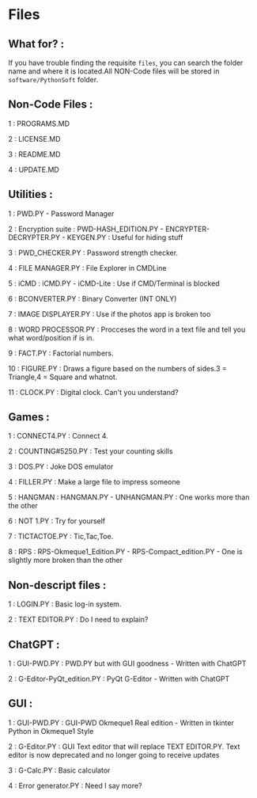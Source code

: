 # Files

## What for? : 

If you have trouble finding the requisite `files`, you can search the folder name and where it is located.All NON-Code files will be stored in `software/PythonSoft` folder.

## Non-Code Files : 

1 : PROGRAMS.MD

2 : LICENSE.MD

3 : README.MD

4 : UPDATE.MD

## Utilities :

1 : PWD.PY - Password Manager

2 : Encryption suite : PWD-HASH_EDITION.PY - ENCRYPTER-DECRYPTER.PY - KEYGEN.PY : Useful for hiding stuff

3 : PWD_CHECKER.PY : Password strength checker.

4 : FILE MANAGER.PY : File Explorer in CMDLine

5 : iCMD : iCMD.PY - iCMD-Lite : Use if CMD/Terminal is blocked

6 : BCONVERTER.PY : Binary Converter (INT ONLY)

7 : IMAGE DISPLAYER.PY : Use if the photos app is broken too 

8 : WORD PROCESSOR.PY : Procceses the word in a text file and tell you what word/position if is in.

9 : FACT.PY : Factorial numbers.

10 : FIGURE.PY : Draws a figure based on the numbers of sides.3 = Triangle,4 = Square and whatnot.

11 : CLOCK.PY : Digital clock. Can't you understand?

## Games :

1 : CONNECT4.PY : Connect 4.

2 : COUNTING#5250.PY : Test your counting skills

3 : DOS.PY : Joke DOS emulator

4 : FILLER.PY : Make a large file to impress someone

5 : HANGMAN : HANGMAN.PY - UNHANGMAN.PY : One works more than the other

6 : NOT 1.PY : Try for yourself

7 : TICTACTOE.PY : Tic,Tac,Toe.

8 : RPS : RPS-Okmeque1_Edition.PY - RPS-Compact_edition.PY - One is slightly more broken than the other

## Non-descript files : 

1 : LOGIN.PY : Basic log-in system.

2 : TEXT EDITOR.PY : Do I need to explain?

## ChatGPT :

1 : GUI-PWD.PY : PWD.PY but with GUI goodness - Written with ChatGPT

2 : G-Editor-PyQt_edition.PY : PyQt G-Editor - Written with ChatGPT

## GUI : 

1 : GUI-PWD.PY : GUI-PWD Okmeque1 Real edition - Written in tkinter Python in Okmeque1 Style

2 : G-Editor.PY : GUI Text editor that will replace TEXT EDITOR.PY. Text editor is now deprecated and no longer going to receive updates

3 : G-Calc.PY : Basic calculator

4 : Error generator.PY : Need I say more?
